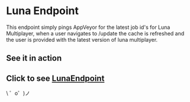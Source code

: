Luna Endpoint
=================
This endpoint simply pings AppVeyor for the latest job id's for Luna Multiplayer, when a user navigates to /update the cache is refreshed and the user is provided with the latest version of luna multiplayer.


See it in action
------------
Click to see [LunaEndpoint](https://luna-endpoint.glitch.me/)
-------------------

\ ゜o゜)ノ
